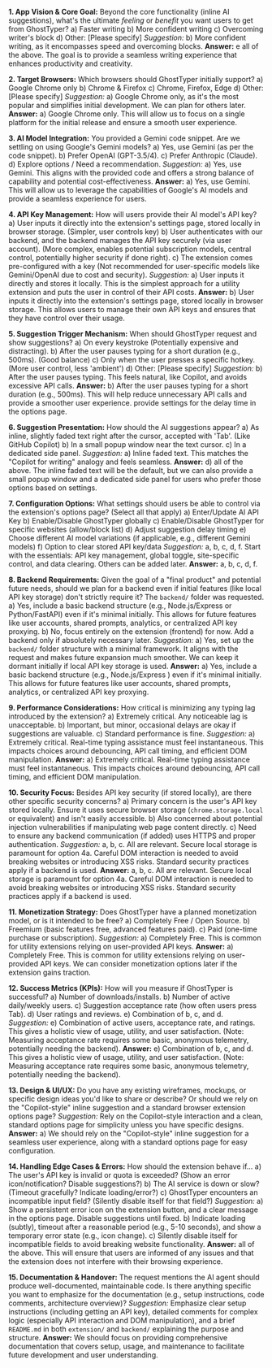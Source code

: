 

**1. App Vision & Core Goal:**
Beyond the core functionality (inline AI suggestions), what's the ultimate *feeling* or *benefit* you want users to get from GhostTyper?
a) Faster writing
b) More confident writing
c) Overcoming writer's block
d) Other: [Please specify]
*Suggestion:* b) More confident writing, as it encompasses speed and overcoming blocks.
**Answer:** e all of the above. The goal is to provide a seamless writing experience that enhances productivity and creativity.

**2. Target Browsers:**
Which browsers should GhostTyper initially support?
a) Google Chrome only
b) Chrome & Firefox
c) Chrome, Firefox, Edge
d) Other: [Please specify]
*Suggestion:* a) Google Chrome only, as it's the most popular and simplifies initial development. We can plan for others later.
**Answer:** a) Google Chrome only. This will allow us to focus on a single platform for the initial release and ensure a smooth user experience.

**3. AI Model Integration:**
You provided a Gemini code snippet. Are we settling on using Google's Gemini models?
a) Yes, use Gemini (as per the code snippet).
b) Prefer OpenAI (GPT-3.5/4).
c) Prefer Anthropic (Claude).
d) Explore options / Need a recommendation.
*Suggestion:* a) Yes, use Gemini. This aligns with the provided code and offers a strong balance of capability and potential cost-effectiveness.
**Answer:** a) Yes, use Gemini. This will allow us to leverage the capabilities of Google's AI models and provide a seamless experience for users.

**4. API Key Management:**
How will users provide their AI model's API key?
a) User inputs it directly into the extension's settings page, stored locally in browser storage. (Simpler, user controls key)
b) User authenticates with our backend, and the backend manages the API key securely (via user account). (More complex, enables potential subscription models, central control, potentially higher security if done right).
c) The extension comes pre-configured with a key (Not recommended for user-specific models like Gemini/OpenAI due to cost and security).
*Suggestion:* a) User inputs it directly and stores it locally. This is the simplest approach for a utility extension and puts the user in control of their API costs.
**Answer:** b) User inputs it directly into the extension's settings page, stored locally in browser storage. This allows users to manage their own API keys and ensures that they have control over their usage.

**5. Suggestion Trigger Mechanism:**
When should GhostTyper request and show suggestions?
a) On every keystroke (Potentially expensive and distracting).
b) After the user pauses typing for a short duration (e.g., 500ms). (Good balance)
c) Only when the user presses a specific hotkey. (More user control, less 'ambient')
d) Other: [Please specify]
*Suggestion:* b) After the user pauses typing. This feels natural, like Copilot, and avoids excessive API calls.
**Answer:** b) After the user pauses typing for a short duration (e.g., 500ms). This will help reduce unnecessary API calls and provide a smoother user experience. provide settings for the delay time in the options page.

**6. Suggestion Presentation:**
How should the AI suggestions appear?
a) As inline, slightly faded text right after the cursor, accepted with 'Tab'. (Like GitHub Copilot)
b) In a small popup window near the text cursor.
c) In a dedicated side panel.
*Suggestion:* a) Inline faded text. This matches the "Copilot for writing" analogy and feels seamless.
**Answer:** d) all of the above. The inline faded text will be the default, but we can also provide a small popup window and a dedicated side panel for users who prefer those options based on settings.

**7. Configuration Options:**
What settings should users be able to control via the extension's options page? (Select all that apply)
a) Enter/Update AI API Key
b) Enable/Disable GhostTyper globally
c) Enable/Disable GhostTyper for specific websites (allow/block list)
d) Adjust suggestion delay timing
e) Choose different AI model variations (if applicable, e.g., different Gemini models)
f) Option to clear stored API key/data
*Suggestion:* a, b, c, d, f. Start with the essentials: API key management, global toggle, site-specific control, and data clearing. Others can be added later.
**Answer:** a, b, c, d, f.

**8. Backend Requirements:**
Given the goal of a "final product" and potential future needs, should we plan for a backend even if initial features (like local API key storage) don't strictly require it? The `backend/` folder was requested.
a) Yes, include a basic backend structure (e.g., Node.js/Express or Python/FastAPI) even if it's minimal initially. This allows for future features like user accounts, shared prompts, analytics, or centralized API key proxying.
b) No, focus entirely on the extension (frontend) for now. Add a backend only if absolutely necessary later.
*Suggestion:* a) Yes, set up the `backend/` folder structure with a minimal framework. It aligns with the request and makes future expansion much smoother. We can keep it dormant initially if local API key storage is used.
**Answer:** a) Yes, include a basic backend structure (e.g., Node.js/Express ) even if it's minimal initially. This allows for future features like user accounts, shared prompts, analytics, or centralized API key proxying.

**9. Performance Considerations:**
How critical is minimizing any typing lag introduced by the extension?
a) Extremely critical. Any noticeable lag is unacceptable.
b) Important, but minor, occasional delays are okay if suggestions are valuable.
c) Standard performance is fine.
*Suggestion:* a) Extremely critical. Real-time typing assistance must feel instantaneous. This impacts choices around debouncing, API call timing, and efficient DOM manipulation.
**Answer:** a) Extremely critical. Real-time typing assistance must feel instantaneous. This impacts choices around debouncing, API call timing, and efficient DOM manipulation.

**10. Security Focus:**
Besides API key security (if stored locally), are there other specific security concerns?
a) Primary concern is the user's API key stored locally. Ensure it uses secure browser storage (`chrome.storage.local` or equivalent) and isn't easily accessible.
b) Also concerned about potential injection vulnerabilities if manipulating web page content directly.
c) Need to ensure any backend communication (if added) uses HTTPS and proper authentication.
*Suggestion:* a, b, c. All are relevant. Secure local storage is paramount for option 4a. Careful DOM interaction is needed to avoid breaking websites or introducing XSS risks. Standard security practices apply if a backend is used.
**Answer:** a, b, c. All are relevant. Secure local storage is paramount for option 4a. Careful DOM interaction is needed to avoid breaking websites or introducing XSS risks. Standard security practices apply if a backend is used.

**11. Monetization Strategy:**
Does GhostTyper have a planned monetization model, or is it intended to be free?
a) Completely Free / Open Source.
b) Freemium (basic features free, advanced features paid).
c) Paid (one-time purchase or subscription).
*Suggestion:* a) Completely Free. This is common for utility extensions relying on user-provided API keys.
**Answer:** a) Completely Free. This is common for utility extensions relying on user-provided API keys. We can consider monetization options later if the extension gains traction.

**12. Success Metrics (KPIs):**
How will you measure if GhostTyper is successful?
a) Number of downloads/installs.
b) Number of active daily/weekly users.
c) Suggestion acceptance rate (how often users press Tab).
d) User ratings and reviews.
e) Combination of b, c, and d.
*Suggestion:* e) Combination of active users, acceptance rate, and ratings. This gives a holistic view of usage, utility, and user satisfaction. (Note: Measuring acceptance rate requires some basic, anonymous telemetry, potentially needing the backend).
**Answer:** e) Combination of b, c, and d. This gives a holistic view of usage, utility, and user satisfaction. (Note: Measuring acceptance rate requires some basic, anonymous telemetry, potentially needing the backend).

**13. Design & UI/UX:**
Do you have any existing wireframes, mockups, or specific design ideas you'd like to share or describe? Or should we rely on the "Copilot-style" inline suggestion and a standard browser extension options page?
*Suggestion:* Rely on the Copilot-style interaction and a clean, standard options page for simplicity unless you have specific designs.
**Answer:** a) We should rely on the "Copilot-style" inline suggestion for a seamless user experience, along with a standard options page for easy configuration.

**14. Handling Edge Cases & Errors:**
How should the extension behave if...
a) The user's API key is invalid or quota is exceeded? (Show an error icon/notification? Disable suggestions?)
b) The AI service is down or slow? (Timeout gracefully? Indicate loading/error?)
c) GhostTyper encounters an incompatible input field? (Silently disable itself for that field?)
*Suggestion:*
a) Show a persistent error icon on the extension button, and a clear message in the options page. Disable suggestions until fixed.
b) Indicate loading (subtly), timeout after a reasonable period (e.g., 5-10 seconds), and show a temporary error state (e.g., icon change).
c) Silently disable itself for incompatible fields to avoid breaking website functionality.
**Answer:** all of the above. This will ensure that users are informed of any issues and that the extension does not interfere with their browsing experience.

**15. Documentation & Handover:**
The request mentions the AI agent should produce well-documented, maintainable code. Is there anything specific you want to emphasize for the documentation (e.g., setup instructions, code comments, architecture overview)?
*Suggestion:* Emphasize clear setup instructions (including getting an API key), detailed comments for complex logic (especially API interaction and DOM manipulation), and a brief `README.md` in both `extension/` and `backend/` explaining the purpose and structure.
**Answer:** We should focus on providing comprehensive documentation that covers setup, usage, and maintenance to facilitate future development and user understanding.
